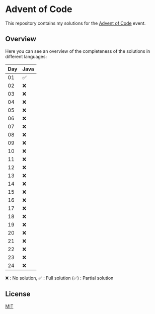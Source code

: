 # Advent of Code

  

This repository contains my solutions for the [Advent of Code](https://adventofcode.com) event.

  
  

## Overview

Here you can see an overview of the completeness of the solutions in different languages:

| Day | Java |
|--|--|
|01|✅|
|02|❌|
|03|❌|
|04|❌|
|05|❌|
|06|❌|
|07|❌|
|08|❌|
|09|❌|
|10|❌|
|11|❌|
|12|❌|
|13|❌|
|14|❌|
|15|❌|
|16|❌|
|17|❌|
|18|❌|
|19|❌|
|20|❌|
|21|❌|
|22|❌|
|23|❌|
|24|❌|

❌   : No solution,
✅   : Full solution
(✅) : Partial solution

## License

[MIT](https://choosealicense.com/licenses/mit/)
